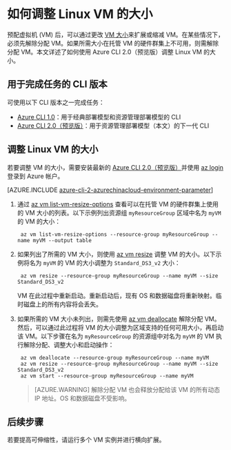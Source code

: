 <properties
    pageTitle="如何使用 Azure CLI 2.0（预览版）调整 Linux VM 的大小 | Azure"
    description="如何通过更改 VM 大小来增加或减少 Linux 虚拟机。"
    services="virtual-machines-linux"
    documentationcenter="na"
    author="mikewasson"
    manager="timlt"
    editor=""
    tags="" />
<tags 
    ms.assetid="e163f878-b919-45c5-9f5a-75a64f3b14a0"
    ms.service="virtual-machines-linux"
    ms.devlang="na"
    ms.topic="article"
    ms.tgt_pltfrm="na"
    ms.workload="infrastructure-services"
    ms.date="02/10/2017"
    wacn.date="03/24/2017"
    ms.author="mwasson" />

# 如何调整 Linux VM 的大小
预配虚拟机 (VM) 后，可以通过更改 [VM 大小][vm-sizes]来扩展或缩减 VM。在某些情况下，必须先解除分配 VM。如果所需大小在托管 VM 的硬件群集上不可用，则需解除分配 VM。本文详述了如何使用 Azure CLI 2.0（预览版）调整 Linux VM 的大小。

## 用于完成任务的 CLI 版本
可使用以下 CLI 版本之一完成任务：

- [Azure CLI 1.0](/documentation/articles/virtual-machines-linux-change-vm-size-nodejs/)：用于经典部署模型和资源管理部署模型的 CLI
- [Azure CLI 2.0（预览版）](#resize-a-linux-vm)：用于资源管理部署模型（本文）的下一代 CLI

## <a name="resize-a-linux-vm"></a> 调整 Linux VM 的大小
若要调整 VM 的大小，需要安装最新的 [Azure CLI 2.0（预览版）](https://docs.microsoft.com/cli/azure/install-az-cli2)并使用 [az login](https://docs.microsoft.com/cli/azure/#login) 登录到 Azure 帐户。

[AZURE.INCLUDE [azure-cli-2-azurechinacloud-environment-parameter](../../includes/azure-cli-2-azurechinacloud-environment-parameter.md)]

1. 通过 [az vm list-vm-resize-options](https://docs.microsoft.com/cli/azure/vm#list-vm-resize-options) 查看可以在托管 VM 的硬件群集上使用的 VM 大小的列表。以下示例列出资源组 `myResourceGroup` 区域中名为 `myVM` 的 VM 的大小：

        az vm list-vm-resize-options --resource-group myResourceGroup --name myVM --output table

2. 如果列出了所需的 VM 大小，则使用 [az vm resize](https://docs.microsoft.com/cli/azure/vm#resize) 调整 VM 的大小。以下示例将名为 `myVM` 的 VM 的大小调整为 `Standard_DS3_v2` 大小：

        az vm resize --resource-group myResourceGroup --name myVM --size Standard_DS3_v2

    VM 在此过程中重新启动。重新启动后，现有 OS 和数据磁盘将重新映射。临时磁盘上的所有内容将会丢失。

3. 如果所需的 VM 大小未列出，则需先使用 [az vm deallocate](https://docs.microsoft.com/cli/azure/vm#deallocate) 解除分配 VM。然后，可以通过此过程将 VM 的大小调整为区域支持的任何可用大小，再启动该 VM。以下步骤在名为 `myResourceGroup` 的资源组中对名为 `myVM` 的 VM 执行解除分配、调整大小和启动操作：

        az vm deallocate --resource-group myResourceGroup --name myVM
        az vm resize --resource-group myResourceGroup --name myVM --size Standard_DS3_v2
        az vm start --resource-group myResourceGroup --name myVM

    > [AZURE.WARNING]
    解除分配 VM 也会释放分配给该 VM 的所有动态 IP 地址。OS 和数据磁盘不受影响。

## 后续步骤
若要提高可伸缩性，请运行多个 VM 实例并进行横向扩展。

<!-- links -->

[boot-diagnostics]: https://azure.microsoft.com/blog/boot-diagnostics-for-virtual-machines-v2/
[vm-sizes]: /documentation/articles/virtual-machines-linux-sizes/

<!---HONumber=Mooncake_0320_2017-->
